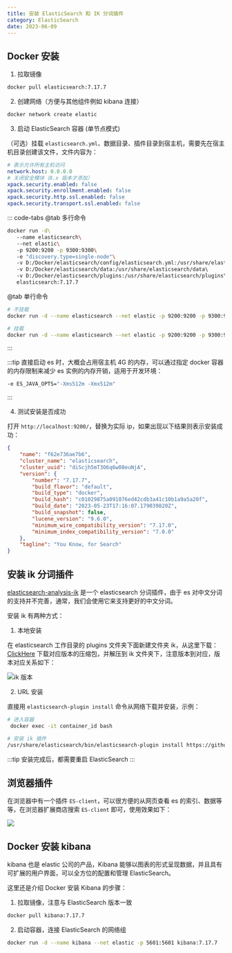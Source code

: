 ```yaml
---
title: 安装 ElasticSearch 和 IK 分词插件
category: ElasticSearch
date: 2023-06-09
---
```


## Docker 安装

1. 拉取镜像

```bash
docker pull elasticsearch:7.17.7
```

2. 创建网络（方便与其他组件例如 kibana 连接）

```bash
docker network create elastic
```

3. 启动 ElasticSearch 容器 (单节点模式)

（可选）挂载 `elasticsearch.yml`、数据目录、插件目录到宿主机，需要先在宿主机目录创建该文件，文件内容为：

```yaml
# 表示允许所有主机访问
network.host: 0.0.0.0
# 关闭安全模块（8.x 版本才添加）
xpack.security.enabled: false
xpack.security.enrollment.enabled: false
xpack.security.http.ssl.enabled: false
xpack.security.transport.ssl.enabled: false
```

::: code-tabs
@tab 多行命令
```bash
docker run -d\ 
   --name elasticsearch\ 
   --net elastic\ 
   -p 9200:9200 -p 9300:9300\ 
   -e "discovery.type=single-node"\ 
   -v D:/Docker/elasticsearch/config/elasticsearch.yml:/usr/share/elasticsearch/config/elasticsearch.yml\ 
   -v D:/Docker/elasticsearch/data:/usr/share/elasticsearch/data\ 
   -v D:/Docker/elasticsearch/plugins:/usr/share/elasticsearch/plugins\ 
   elasticsearch:7.17.7  
```

@tab 单行命令
```bash
# 不挂载
docker run -d --name elasticsearch --net elastic -p 9200:9200 -p 9300:9300 -e "discovery.type=single-node" -e ES_JAVA_OPTS="-Xms512m -Xmx512m" elasticsearch:7.17.7

# 挂载
docker run -d --name elasticsearch --net elastic -p 9200:9200 -p 9300:9300 -e "discovery.type=single-node" -e ES_JAVA_OPTS="-Xms512m -Xmx512m" -v D:/Docker/elasticsearch/config/elasticsearch.yml:/usr/share/elasticsearch/config/elasticsearch.yml -v D:/Docker/elasticsearch/data:/usr/share/elasticsearch/data -v D:/Docker/elasticsearch/plugins:/usr/share/elasticsearch/plugins elasticsearch:7.17.7
```
:::

:::tip
直接启动 es 时，大概会占用宿主机 4G 的内存，可以通过指定 docker 容器的内存限制来减少 es 实例的内存开销，适用于开发环境：

```bash
-e ES_JAVA_OPTS="-Xms512m -Xmx512m"
```
:::


4. 测试安装是否成功

打开 `http://localhost:9200/`，替换为实际 ip，如果出现以下结果则表示安装成功：

```json
{
    "name": "f62e736ae7b6",
    "cluster_name": "elasticsearch",
    "cluster_uuid": "diScjh5mT3O6q6w08euNjA",
    "version": {
        "number": "7.17.7",
        "build_flavor": "default",
        "build_type": "docker",
        "build_hash": "c01029875a091076ed42cdb3a41c10b1a9a5a20f",
        "build_date": "2023-05-23T17:16:07.179039820Z",
        "build_snapshot": false,
        "lucene_version": "9.6.0",
        "minimum_wire_compatibility_version": "7.17.0",
        "minimum_index_compatibility_version": "7.0.0"
    },
    "tagline": "You Know, for Search"
}
```

## 安装 ik 分词插件

[elasticsearch-analysis-ik](https://github.com/medcl/elasticsearch-analysis-ik) 是一个 elasticsearch 分词插件，由于 es 对中文分词的支持并不完善，通常，我们会使用它来支持更好的中文分词。

安装 ik 有两种方式：

1. 本地安装

在 elasticsearch 工作目录的 plugins 文件夹下面新建文件夹 ik，从这里下载：[ClickHere](https://github.com/medcl/elasticsearch-analysis-ik/releases) 下载对应版本的压缩包，并解压到 ik 文件夹下，注意版本到对应，版本对应关系如下：

![ik 版本](https://cdn.staticaly.com/gh/AlexChen68/OSS@master/images/1686302638366.png)

2. URL 安装

直接用 `elasticsearch-plugin install` 命令从网络下载并安装，示例：

```bash
# 进入容器
 docker exec -it container_id bash

# 安装 ik 插件
/usr/share/elasticsearch/bin/elasticsearch-plugin install https://github.com/medcl/elasticsearch-analysis-ik/releases/download/v7.17.7/elasticsearch-analysis-ik-7.17.7.zip
```

:::tip
安装完成后，都需要重启 ElasticSearch
:::

## 浏览器插件

在浏览器中有一个插件 `ES-client`，可以很方便的从网页查看 es 的索引、数据等等，在浏览器扩展商店搜索 `ES-client` 即可，使用效果如下：

![](https://cdn.staticaly.com/gh/AlexChen68/OSS@master/images/1686308053401.png)

## Docker 安装 kibana

kibana 也是 elastic 公司的产品，Kibana 能够以图表的形式呈现数据，并且具有可扩展的用户界面，可以全方位的配置和管理 ElasticSearch。

这里还是介绍 Docker 安装 Kibana 的步骤：

1. 拉取镜像，注意与 ElasticSearch 版本一致

```bash
docker pull kibana:7.17.7
```

2. 启动容器，连接 ElasticSearch 的网络组

```bash
docker run -d --name kibana --net elastic -p 5601:5601 kibana:7.17.7
```